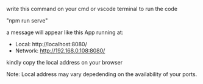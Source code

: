 write this command on your cmd or vscode terminal to run the code

"npm run serve"

a message will appear like this
App running at:
  - Local:   http://localhost:8080/
  - Network: http://192.168.0.108:8080/

kindly copy the local address on your browser

Note: Local address may vary depedending on the availability of your ports.

